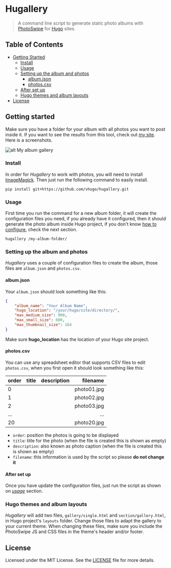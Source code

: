 # Hugallery
> A command line script to generate static photo albums with [PhotoSwipe](http://photoswipe.com/) for [Hugo](http://gohugo.io/) sites.

## Table of Contents

* [Getting Started](#getting-started)
	* [Install](#install)
	* [Usage](#usage)
	* [Setting up the album and photos](#setting-up-the-album-and-photos)
		* [album.json](#albumjson)
		* [photos.csv](#photoscsv)
	* [After set up](#after-set-up)
	* [Hugo themes and album layouts](#hugo-themes-and-album-layouts)
* [License](#license)


## Getting started

Make sure you have a folder for your album with all photos you want
to post inside it. If you want to see the results from this tool, check out
[my site](//vhugo.github.io/gallery/). Here is a screenshots.

![alt My album gallery][vhugo_gallery]

### Install

In order for *Hugallery* to work with photos, you will need to install
[ImageMagick](http://www.imagemagick.org/script/binary-releases.php).
Then just run the following command to easily install.

```
pip install git+https://github.com/vhugo/hugallery.git
```

### Usage


First time you run the command for a new album folder, it will create the
configuration files you need, if you already have it configured, then it should generate the
photo album inside Hugo project, if you don't know
[how to configure](#setting-up-the-album-and-photos), check the next section.

```
hugallery /my-album-folder/
```

### Setting up the album and photos

*Hugallery* uses a couple of configuration files to create the album,
those files are `album.json` and `photos.csv`.

#### album.json

Your `album.json` should look something like this:

```json
{
    "album_name": "Your Album Name",
    "hugo_location": "/your/hugo/site/directory/",
    "max_medium_size": 900,
    "max_small_size": 600,
    "max_thumbnail_size": 164
}
```

Make sure **hugo_location** has the location of your Hugo site project.

#### photos.csv

You can use any spreadsheet editor that supports CSV files to edit
`photos.csv`, when you first open it should look something like this:

| order | title | description | filename    |
| ----- |:-----:|:-----------:| -----------:|
|     0 |       |             | photo01.jpg |
|     1 |       |             | photo02.jpg |
|     2 |       |             | photo03.jpg |
|   ... |       |             |     ...     |
|    20 |       |             | photo20.jpg |

- `order`: position the photos is going to be displayed
- `title`: title for the photo (when the file is created this is shown as empty)
- `description`: also known as photo caption (when the file is created this is shown as empty)
- `filename`: this information is used by the script so please **do not change it**

#### After set up

Once you have update the configuration files, just run the script as
shown on *[usage](#usage)* section.

### Hugo themes and album layouts

*Hugallery*  will add two files, `gallery/single.html` and
`section/gallery.html`, in Hugo project's `layouts` folder. Change those
files to adapt the gallery to your current theme. When changing these
files, make sure you include the PhotoSwipe JS and CSS files in the theme's
header and/or footer.


## License

Licensed under the MIT License. See the
[LICENSE](https://github.com/vhugo/hugallery/blob/master/LICENSE) file
for more details.

[vhugo_gallery]: http://i.imgur.com/cLycJfD.png